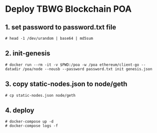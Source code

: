 # Deploy TBWG Blockchain POA

## 1. set password to password.txt file
```
# head -1 /dev/urandom | base64 | md5sum
```

## 2. init-genesis
```
# docker run --rm -it -v $PWD:/poa -w /poa ethereum/client-go --datadir /poa/node --nousb --password password.txt init genesis.json

```

## 3. copy static-nodes.json to node/geth
```
# cp static-nodes.json node/geth
```

## 4. deploy
```
# docker-compose up -d
# docker-compose logs -f
```